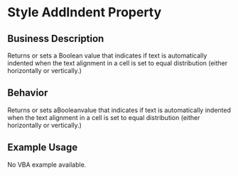 # Style AddIndent Property

## Business Description
Returns or sets a Boolean value that indicates if text is automatically indented when the text alignment in a cell is set to equal distribution (either horizontally or vertically.)

## Behavior
Returns or sets aBooleanvalue that indicates if text is automatically indented when the text alignment in a cell is set to equal distribution (either horizontally or vertically.)

## Example Usage
No VBA example available.